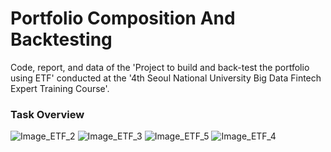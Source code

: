 # Portfolio Composition And Backtesting
Code, report, and data of the 'Project to build and back-test the portfolio using ETF'
conducted at the '4th Seoul National University Big Data Fintech Expert Training Course'.

### Task Overview
![Image_ETF_2](https://user-images.githubusercontent.com/89120612/215261466-ff9535b0-f2f1-4bf1-a448-d4e53d8dccf4.png)
![Image_ETF_3](https://user-images.githubusercontent.com/89120612/215261475-1d7fc17a-9f28-4e78-86b9-86c5dc4d39c3.png)
![Image_ETF_5](https://user-images.githubusercontent.com/89120612/215261612-90869249-f1e4-45ef-b3ac-e986aeca6e8c.png)
![Image_ETF_4](https://user-images.githubusercontent.com/89120612/215261491-78b768ba-09d3-432d-94ec-a1247a1ee1e2.png)
